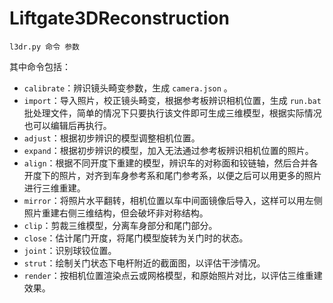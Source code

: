 # Liftgate3DReconstruction

```
l3dr.py 命令 参数
```

其中命令包括：

* `calibrate`：辨识镜头畸变参数，生成 `camera.json` 。
* `import`：导入照片，校正镜头畸变，根据参考板辨识相机位置，生成 `run.bat` 批处理文件，简单的情况下只要执行该文件即可生成三维模型，根据实际情况也可以编辑后再执行。
* `adjust`：根据初步辨识的模型调整相机位置。
* `expand`：根据初步辨识的模型，加入无法通过参考板辨识相机位置的照片。
* `align`：根据不同开度下重建的模型，辨识车的对称面和铰链轴，然后合并各开度下的照片，对齐到车身参考系和尾门参考系，以便之后可以用更多的照片进行三维重建。
* `mirror`：将照片水平翻转，相机位置以车中间面镜像后导入，这样可以用左侧照片重建右侧三维结构，但会破坏非对称结构。
* `clip`：剪裁三维模型，分离车身部分和尾门部分。
* `close`：估计尾门开度，将尾门模型旋转为关门时的状态。
* `joint`：识别球铰位置。
* `strut`：绘制关门状态下电杆附近的截面图，以评估干涉情况。
* `render`：按相机位置渲染点云或网格模型，和原始照片对比，以评估三维重建效果。
